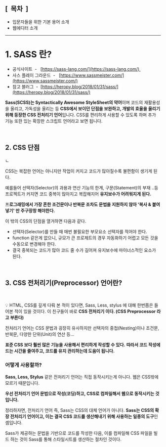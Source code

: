 




## \[  목차  \]

  

- 입문자들을 위한 기본 용어 소개
- 웹에디터 소개
 

* * *  





# 1\. SASS 란?
  

- 공식사이트  -   [https://sass-lang.com/](https://sass-lang.com/) 
- 사스 플레이 그라운드  -   [https://www.sassmeister.com/](https://www.sassmeister.com/)
- 참고 블러그  -  [https://heropy.blog/2018/01/31/sass/](https://heropy.blog/2018/01/31/sass/)

  

**Sass(SCSS)는 Syntactically Awesome StyleSheet의 약어**이며 코드의 재활용성을 올리고, 가독성을 올리는 등 **CSS에서 보이던 단점을 보완하고, 개발의 효율을 올리기 위해 등장한 CSS 전처리기 언어**입니다. CSS를 편리하게 사용할 수 있도록 하며 추가 기능 또한 있는 확장판 스크립트 언어라고 보면 됩니다.
  
<br>


## 2\. CSS 단점

  ㄴ

CSS는 복잡한 언어는 아니지만 작업이 커지고 코드가 많아질수록 불편함이 생기게 된다.

예를들어 선택자(Selector)의 과용과 연산 기능의 한계, 구문(Statement)의 부재 ..등 프로젝트가 커지면 코드 중복이 많아지고 복잡해지어 **유지보수가 어려워지게 된다.**

프**로그래밍에서 가장 흔한 조건문이나 반복문 조차도 문법을 지원하지 않아 '복사 & 붙여넣기' 만 주구장창 해야한다.**  
  

이 밖의 CSS의 단점을 열거하면 다음과 같다.

  

- 선택자(Selector)를 만들 때 매번 불필요한 부모요소 선택자를 적어야 한다.
- function 같은게 없으니, 규모가 큰 프로제트의 경우 자동화하기 어렵고 모든 것을 수동으로 변경해야 한다.
- 결국 중복되는 코드가 많아 코드 줄 수가 길어져 유지보수에 마이너스적인 요소가 된다.

<br>


## 3\. CSS 전처리기(Preprocessor) 언어란?

<br>

💡 HTML, CSS를 깊게 다뤄 본 적이 있다면, Sass, Less, stylus 에 대해 한번쯤은 들어본 적이 있을 것이다. 이 친구들이 바로 **CSS 전처리기 이다. (CSS Preprocessor 라고 부른다)**

전처리기 언어는 CSS 문법과 굉장히 유사하지만 선택자의 중첩(Nesting)이나 조건문, 반복문, 다양한 단위(Unit)의 연산 등... 

**표준 CSS 보다 훨씬 많은 기능을 사용해서 편리하게 작성할 수 있다.** **따라서 코드 작성에 드는 시간을 줄여주고, 코드를 유지 관리하는데 도움이 됩니다.**
  


### 어떻게 사용할까?
  


**Sass, Less, Stylus** 같은 전처리기 언어는 직접 동작시키는게 아니다. 웹은 CSS밖에 모르기 때문입니다.

**우선 전처리기 언어 문법으로 작성(코딩)하고, CSS로 컴파일해서 웹으로 동작시키는 것입니다.** 

  

정리하자면, 전처리기 언어 즉, Sass는 CSS의 대체 언어가 아니다. **Sass는 CSS의 확장 전처리기 언어이고, 이는 결국 CSS 코드를 생산해내기 위해 사용하는 일종의 도구**인 셈입니다.

Sass가 제공하는 문법을 기반으로 코드를 작성한 다음, 이를 컴파일해 CSS 파일을 빌드 하는 것이 Sass를 통해 스타일시트를 생산하는 절차인 것이다.